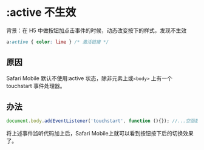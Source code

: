 # :active 不生效

背景：在 H5 中做按钮加点击事件的时候，动态改变按下的样式，发现不生效

```css
a:active { color: lime } /* 激活链接 */
```

## 原因

 Safari Mobile 默认不使用:active 状态，除非元素上或`<body>` 上有一个 touchstart 事件处理器。

## 办法

```js
document.body.addEventListener('touchstart', function (){}); //...空函数即可
```

将上述事件监听代码加上后，Safari Mobile上就可以看到按钮按下后的切换效果了。
